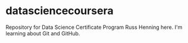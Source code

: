 # datasciencecoursera
Repository for Data Science Certificate Program
Russ Henning here. I'm learning about Git and GitHub.
